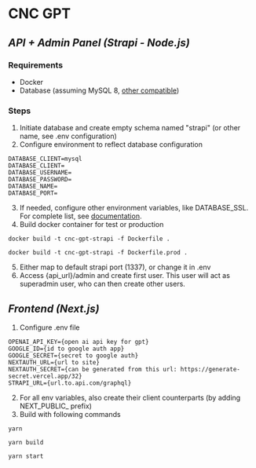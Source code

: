 # CNC GPT
## _API + Admin Panel (Strapi - Node.js)_
### Requirements
- Docker
- Database (assuming MySQL 8, [other compatible](https://docs.strapi.io/dev-docs/installation/cli#preparing-the-installation))

### Steps
1. Initiate database and create empty schema named "strapi" (or other name, see .env configuration)
2. Configure environment to reflect database configuration
```
DATABASE_CLIENT=mysql
DATABASE_CLIENT=
DATABASE_USERNAME=
DATABASE_PASSWORD=
DATABASE_NAME=
DATABASE_PORT=
```
3. If needed, configure other environment variables, like DATABASE_SSL. For complete list, see [documentation](https://docs.strapi.io/dev-docs/configurations/database#environment-variables-in-database-configurations).
4. Build docker container for test or production
```
docker build -t cnc-gpt-strapi -f Dockerfile .
```
```
docker build -t cnc-gpt-strapi -f Dockerfile.prod .
```
5. Either map to default strapi port (1337), or change it in .env
6. Access {api_url}/admin and create first user. This user will act as superadmin user, who can then create other users.

## _Frontend (Next.js)_
1. Configure .env file
```
OPENAI_API_KEY={open ai api key for gpt}
GOOGLE_ID={id to google auth app}
GOOGLE_SECRET={secret to google auth}
NEXTAUTH_URL={url to site}
NEXTAUTH_SECRET={can be generated from this url: https://generate-secret.vercel.app/32}
STRAPI_URL={url.to.api.com/graphql}
```
2. For all env variables, also create their client counterparts (by adding NEXT_PUBLIC_ prefix)
3. Build with following commands
```
yarn
```
```
yarn build
```
```
yarn start
```